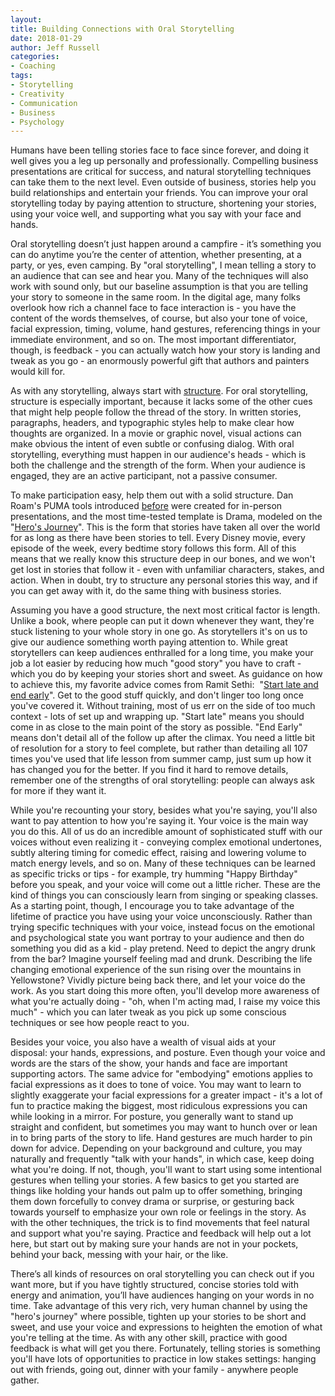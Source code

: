 ```yaml
---
layout:  
title: Building Connections with Oral Storytelling
date: 2018-01-29  
author: Jeff Russell
categories: 
- Coaching 
tags: 
- Storytelling
- Creativity
- Communication
- Business
- Psychology  
---
```


Humans have been telling stories face to face since forever, and doing it well gives you a leg up personally and professionally. Compelling business presentations are critical for success, and natural storytelling techniques can take them to the next level. Even outside of business, stories help you build relationships and entertain your friends. You can improve your oral storytelling today by paying attention to structure, shortening your stories, using your voice well, and supporting what you say with your face and hands.  

Oral storytelling doesn’t just happen around a campfire - it’s something you can do anytime you’re the center of attention, whether presenting, at a party, or yes, even camping. By "oral storytelling", I mean telling a story to an audience that can see and hear you. Many of the techniques will also work with sound only, but our baseline assumption is that you are telling your story to someone in the same room. In the digital age, many folks overlook how rich a channel face to face interaction is - you have the content of the words themselves, of course, but also your tone of voice, facial expression, timing, volume, hand gestures, referencing things in your immediate environment, and so on. The most important differentiator, though, is feedback - you can actually watch how your story is landing and tweak as you go - an enormously powerful gift that authors and painters would kill for.  

As with any storytelling, always start with [structure](https://www.jeffrussellcoaching.com/coaching-blog/2017/11/3/storytelling-part-2-structure). For oral storytelling, structure is especially important, because it lacks some of the other cues that might help people follow the thread of the story. In written stories, paragraphs, headers, and typographic styles help to make clear how thoughts are organized. In a movie or graphic novel, visual actions can make obvious the intent of even subtle or confusing dialog. With oral storytelling, everything must happen in our audience's heads - which is both the challenge and the strength of the form. When your audience is engaged, they are an active participant, not a passive consumer.  

To make participation easy, help them out with a solid structure. Dan Roam's PUMA tools introduced [before](https://www.jeffrussellcoaching.com/coaching-blog/2017/11/3/storytelling-part-2-structure) were created for in-person presentations, and the most time-tested template is Drama, modeled on the "[Hero's Journey](https://en.wikipedia.org/wiki/Hero%27s_journey)". This is the form that stories have taken all over the world for as long as there have been stories to tell. Every Disney movie, every episode of the week, every bedtime story follows this form. All of this means that we really know this structure deep in our bones, and we won't get lost in stories that follow it - even with unfamiliar characters, stakes, and action. When in doubt, try to structure any personal stories this way, and if you can get away with it, do the same thing with business stories.  

Assuming you have a good structure, the next most critical factor is length. Unlike a book, where people can put it down whenever they want, they're stuck listening to your whole story in one go. As storytellers it's on us to give our audience something worth paying attention to. While great storytellers can keep audiences enthralled for a long time, you make your job a lot easier by reducing how much "good story" you have to craft - which you do by keeping your stories short and sweet. As guidance on how to achieve this, my favorite advice comes from Ramit Sethi:  "[Start late and end early](https://www.iwillteachyoutoberich.com/blog/how-to-tell-killer-stories/)". Get to the good stuff quickly, and don't linger too long once you've covered it. Without training, most of us err on the side of too much context - lots of set up and wrapping up. "Start late" means you should come in as close to the main point of the story as possible. "End Early" means don't detail all of the follow up after the climax. You need a little bit of resolution for a story to feel complete, but rather than detailing all 107 times you've used that life lesson from summer camp, just sum up how it has changed you for the better. If you find it hard to remove details, remember one of the strengths of oral storytelling: people can always ask for more if they want it.  

While you're recounting your story, besides what you're saying, you'll also want to pay attention to how you're saying it. Your voice is the main way you do this. All of us do an incredible amount of sophisticated stuff with our voices without even realizing it - conveying complex emotional undertones, subtly altering timing for comedic effect, raising and lowering volume to match energy levels, and so on. Many of these techniques can be learned as specific tricks or tips - for example, try humming "Happy Birthday" before you speak, and your voice will come out a little richer. These are the kind of things you can consciously learn from singing or speaking classes. As a starting point, though, I encourage you to take advantage of the lifetime of practice you have using your voice unconsciously. Rather than trying specific techniques with your voice, instead focus on the emotional and psychological state you want portray to your audience and then do something you did as a kid - play pretend. Need to depict the angry drunk from the bar? Imagine yourself feeling mad and drunk. Describing the life changing emotional experience of the sun rising over the mountains in Yellowstone? Vividly picture being back there, and let your voice do the work. As you start doing this more often, you'll develop more awareness of what you're actually doing - "oh, when I'm acting mad, I raise my voice this much" - which you can later tweak as you pick up some conscious techniques or see how people react to you.  

Besides your voice, you also have a wealth of visual aids at your disposal: your hands, expressions, and posture. Even though your voice and words are the stars of the show, your hands and face are important supporting actors. The same advice for "embodying" emotions applies to facial expressions as it does to tone of voice. You may want to learn to slightly exaggerate your facial expressions for a greater impact - it's a lot of fun to practice making the biggest, most ridiculous expressions you can while looking in a mirror. For posture, you generally want to stand up straight and confident, but sometimes you may want to hunch over or lean in to bring parts of the story to life. Hand gestures are much harder to pin down for advice. Depending on your background and culture, you may naturally and frequently "talk with your hands", in which case, keep doing what you're doing. If not, though, you'll want to start using some intentional gestures when telling your stories. A few basics to get you started are things like holding your hands out palm up to offer something, bringing them down forcefully to convey drama or surprise, or gesturing back towards yourself to emphasize your own role or feelings in the story. As with the other techniques, the trick is to find movements that feel natural and support what you're saying. Practice and feedback will help out a lot here, but start out by making sure your hands are not in your pockets, behind your back, messing with your hair, or the like.  

There’s all kinds of resources on oral storytelling you can check out if you want more, but if you have tightly structured, concise stories told with energy and animation, you’ll have audiences hanging on your words in no time. Take advantage of this very rich, very human channel by using the "hero's journey" where possible, tighten up your stories to be short and sweet, and use your voice and expressions to heighten the emotion of what you're telling at the time. As with any other skill, practice with good feedback is what will get you there. Fortunately, telling stories is something you'll have lots of opportunities to practice in low stakes settings: hanging out with friends, going out, dinner with your family - anywhere people gather.
